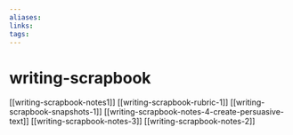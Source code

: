 ```yaml
---
aliases: 
links: 
tags: 
---
```

# writing-scrapbook

[[writing-scrapbook-notes1]]
[[writing-scrapbook-rubric-1]]
[[writing-scrapbook-snapshots-1]]
[[writing-scrapbook-notes-4-create-persuasive-text]]
[[writing-scrapbook-notes-3]]
[[writing-scrapbook-notes-2]]
